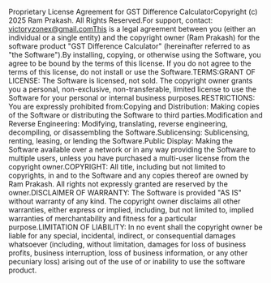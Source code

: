Proprietary License Agreement for GST Difference CalculatorCopyright (c) 2025 Ram Prakash. All Rights Reserved.For support, contact: victoryzonex@gmail.comThis is a legal agreement between you (either an individual or a single entity) and the copyright owner (Ram Prakash) for the software product "GST Difference Calculator" (hereinafter referred to as "the Software").By installing, copying, or otherwise using the Software, you agree to be bound by the terms of this license. If you do not agree to the terms of this license, do not install or use the Software.TERMS:GRANT OF LICENSE: The Software is licensed, not sold. The copyright owner grants you a personal, non-exclusive, non-transferable, limited license to use the Software for your personal or internal business purposes.RESTRICTIONS: You are expressly prohibited from:Copying and Distribution: Making copies of the Software or distributing the Software to third parties.Modification and Reverse Engineering: Modifying, translating, reverse engineering, decompiling, or disassembling the Software.Sublicensing: Sublicensing, renting, leasing, or lending the Software.Public Display: Making the Software available over a network or in any way providing the Software to multiple users, unless you have purchased a multi-user license from the copyright owner.COPYRIGHT: All title, including but not limited to copyrights, in and to the Software and any copies thereof are owned by Ram Prakash. All rights not expressly granted are reserved by the owner.DISCLAIMER OF WARRANTY: The Software is provided "AS IS" without warranty of any kind. The copyright owner disclaims all other warranties, either express or implied, including, but not limited to, implied warranties of merchantability and fitness for a particular purpose.LIMITATION OF LIABILITY: In no event shall the copyright owner be liable for any special, incidental, indirect, or consequential damages whatsoever (including, without limitation, damages for loss of business profits, business interruption, loss of business information, or any other pecuniary loss) arising out of the use of or inability to use the software product.